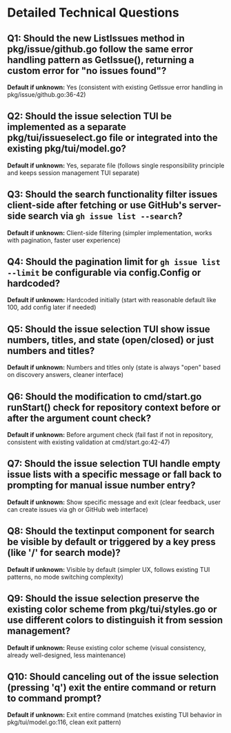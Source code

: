 # Detailed Technical Questions

## Q1: Should the new ListIssues method in pkg/issue/github.go follow the same error handling pattern as GetIssue(), returning a custom error for "no issues found"?
**Default if unknown:** Yes (consistent with existing GetIssue error handling in pkg/issue/github.go:36-42)

## Q2: Should the issue selection TUI be implemented as a separate pkg/tui/issueselect.go file or integrated into the existing pkg/tui/model.go?
**Default if unknown:** Yes, separate file (follows single responsibility principle and keeps session management TUI separate)

## Q3: Should the search functionality filter issues client-side after fetching or use GitHub's server-side search via `gh issue list --search`?
**Default if unknown:** Client-side filtering (simpler implementation, works with pagination, faster user experience)

## Q4: Should the pagination limit for `gh issue list --limit` be configurable via config.Config or hardcoded?
**Default if unknown:** Hardcoded initially (start with reasonable default like 100, add config later if needed)

## Q5: Should the issue selection TUI show issue numbers, titles, and state (open/closed) or just numbers and titles?
**Default if unknown:** Numbers and titles only (state is always "open" based on discovery answers, cleaner interface)

## Q6: Should the modification to cmd/start.go runStart() check for repository context before or after the argument count check?
**Default if unknown:** Before argument check (fail fast if not in repository, consistent with existing validation at cmd/start.go:42-47)

## Q7: Should the issue selection TUI handle empty issue lists with a specific message or fall back to prompting for manual issue number entry?
**Default if unknown:** Show specific message and exit (clear feedback, user can create issues via gh or GitHub web interface)

## Q8: Should the textinput component for search be visible by default or triggered by a key press (like '/' for search mode)?
**Default if unknown:** Visible by default (simpler UX, follows existing TUI patterns, no mode switching complexity)

## Q9: Should the issue selection preserve the existing color scheme from pkg/tui/styles.go or use different colors to distinguish it from session management?
**Default if unknown:** Reuse existing color scheme (visual consistency, already well-designed, less maintenance)

## Q10: Should canceling out of the issue selection (pressing 'q') exit the entire command or return to command prompt?
**Default if unknown:** Exit entire command (matches existing TUI behavior in pkg/tui/model.go:116, clean exit pattern)